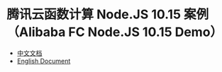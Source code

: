 # 腾讯云函数计算 Node.JS 10.15 案例（Alibaba FC Node.JS 10.15 Demo）

- [中文文档](./readme_zh.md)
- [English Document](./readme_en.md)
